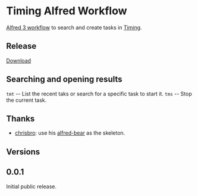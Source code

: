 # Timing Alfred Workflow

[Alfred 3 workflow](https://www.alfredapp.com/workflows/) to search and create tasks in [Timing](https://timingapp.com/). 

## Release
[Download](https://github.com/elony314/alfred-timing/releases/)

## Searching and opening results 
`tmt` -- List the recent taks or search for a specific task to start it. 
`tms` -- Stop the current task. 

## Thanks
- [chrisbro](https://github.com/chrisbro): use his [alfred-bear](https://github.com/chrisbro/alfred-bear) as the skeleton.

## Versions
## 0.0.1 
Initial public release.
